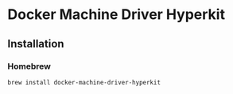 # Docker Machine Driver Hyperkit

## Installation

### Homebrew

```sh
brew install docker-machine-driver-hyperkit
```
